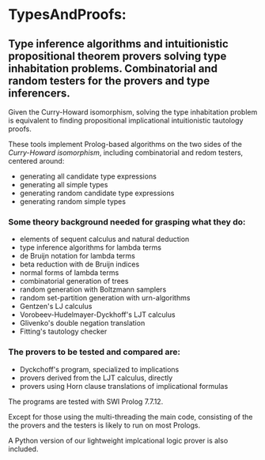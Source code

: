 # TypesAndProofs:

## Type inference algorithms and intuitionistic propositional theorem provers solving type inhabitation problems. Combinatorial and random testers for the provers and type inferencers.


Given the Curry-Howard isomorphism, solving the type inhabitation problem is equivalent to finding propositional implicational intuitionistic tautology proofs.

These tools implement Prolog-based algorithms on the two sides of the *Curry-Howard isomorphism*, including combinatorial and redom testers, centered around:

- generating all candidate type expressions
- generating all simple types
- generating random candidate type expressions
- generating random simple types

### Some theory background needed for grasping what they do:

- elements of sequent calculus and natural deduction
- type inference algorithms for lambda terms
- de Bruijn notation for lambda terms
- beta reduction with de Bruijn indices
- normal forms of lambda terms
- combinatorial generation of trees
- random generation with Boltzmann samplers
- random set-partition generation with urn-algorithms 
- Gentzen's LJ calculus
- Vorobeev-Hudelmayer-Dyckhoff's LJT calculus
- Glivenko's double negation translation
- Fitting's tautology checker


### The provers to be tested and compared are:

- Dyckchoff's program, specialized to implications
- provers derived from the LJT calculus, directly
- provers using Horn clause translations of implicational formulas

The programs are tested with SWI Prolog 7.7.12.

Except for those using the multi-threading the main code, consisting of the the provers and the testers is likely to run on most Prologs.

A Python version of our lightweight implcational logic prover is also included.

